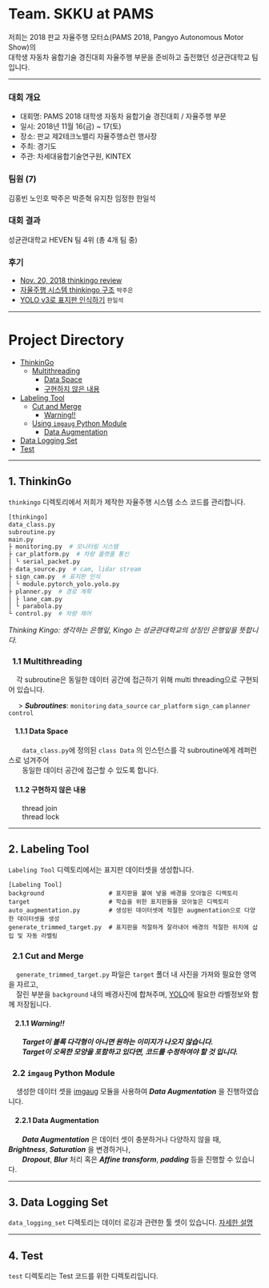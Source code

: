 
# Team. SKKU at PAMS
저희는 2018 판교 자율주행 모터쇼(PAMS 2018, Pangyo Autonomous Motor Show)의<br /> 대학생 자동차 융합기술 경진대회 자율주행 부문을 준비하고 출전했던 성균관대학교 팀입니다.

<hr/>

### 대회 개요
* 대회명: PAMS 2018 대학생 자동차 융합기술 경진대회 / 자율주행 부문
* 일시: 2018년 11월 16(금) ~ 17(토)
* 장소: 판교 제2테크노밸리 자율주행쇼런 행사장
* 주최: 경기도
* 주관: 차세대융합기술연구원, KINTEX

### 팀원 (7)
김홍빈 노인호 박주은 박준혁 유지찬 임정한 한일석
### 대회 결과
성균관대학교 HEVEN 팀 4위 (총 4개 팀 중)
### 후기
* [Nov. 20, 2018 thinkingo review](https://www.slideshare.net/ssuser4d0bd1/nov-20-2018-thinkingo-review-123864879?ref=https://www.slideshare.net/ssuser4d0bd1/slideshelf)
* [자율주행 시스템 thinkingo 구조](https://jueun-park.github.io/2018-11-25/thinkingo-system-architecture) `박주은`
* [YOLO v3로 표지판 인식하기](http://localhost:4000/YOLO-Review/) `한일석`

<hr/>

# Project Directory
* [ThinkinGo](https://github.com/HongBeenKim/pams-skku#1-thinkingo)
  * [Multithreading](https://github.com/HongBeenKim/pams-skku#11-multithreading)
    * [Data Space](https://github.com/HongBeenKim/pams-skku#111-data-space)
    * [구현하지 않은 내용](https://github.com/HongBeenKim/pams-skku#112-%EA%B5%AC%ED%98%84%ED%95%98%EC%A7%80-%EC%95%8A%EC%9D%80-%EB%82%B4%EC%9A%A9)
* [Labeling Tool](https://github.com/HongBeenKim/pams-skku#2-labeling-tool)
  * [Cut and Merge](https://github.com/HongBeenKim/pams-skku#21-cut-and-merge)
    * [Warning!!](https://github.com/HongBeenKim/pams-skku#211-warning)
  * [Using `imgaug` Python Module](https://github.com/HongBeenKim/pams-skku#22-imgaug-python-module)
    * [Data Augmentation](https://github.com/HongBeenKim/pams-skku#221-data-augmentation)
* [Data Logging Set](https://github.com/HongBeenKim/pams-skku#3-data-logging-set)
* [Test](https://github.com/HongBeenKim/pams-skku#4-test)

<hr/>

## 1. ThinkinGo

 `thinkingo` 디렉토리에서 저희가 제작한 자율주행 시스템 소스 코드를 관리합니다.
```python
[thinkingo]
data_class.py
subroutine.py
main.py
├ monitoring.py  # 모니터링 시스템
├ car_platform.py  # 차량 플랫폼 통신
│ └ serial_packet.py
├ data_source.py  # cam, lidar stream
├ sign_cam.py  # 표지판 인식
│ └ module.pytorch_yolo.yolo.py
├ planner.py  # 경로 계획
│ ├ lane_cam.py
│ └ parabola.py
└ control.py  # 차량 제어
```
_Thinking Kingo: 생각하는 은행잎, Kingo 는 성균관대학교의 상징인 은행잎을 뜻합니다._
### &nbsp;&nbsp;1.1 Multithreading

&nbsp;&nbsp;&nbsp;&nbsp;각 subroutine은 동일한 데이터 공간에 접근하기 위해 multi threading으로 구현되어 있습니다.

 &nbsp;&nbsp;&nbsp;&nbsp; > ***Subroutines***: `monitoring` `data_source` `car_platform` `sign_cam` `planner` `control`
#### &nbsp;&nbsp;&nbsp;&nbsp;1.1.1 Data Space
&nbsp;&nbsp;&nbsp;&nbsp;&nbsp;&nbsp; `data_class.py`에 정의된 `class Data` 의 인스턴스를 각 subroutine에게 레퍼런스로 넘겨주어<br />
&nbsp;&nbsp;&nbsp;&nbsp;&nbsp;&nbsp; 동일한 데이터 공간에 접근할 수 있도록 합니다.

#### &nbsp;&nbsp;&nbsp;&nbsp;1.1.2 구현하지 않은 내용

&nbsp;&nbsp;&nbsp;&nbsp;&nbsp;&nbsp; thread join <br />
&nbsp;&nbsp;&nbsp;&nbsp;&nbsp;&nbsp; thread lock

<hr/>

## 2. Labeling Tool

 `Labeling Tool` 디렉토리에서는 표지판 데이터셋을 생성합니다.
```text
[Labeling Tool]
background                  # 표지판을 붙여 넣을 배경을 모아놓은 디렉토리
target                      # 학습을 위한 표지판들을 모아놓은 디렉토리
auto_augmentation.py        # 생성된 데이터셋에 적절한 augmentation으로 다양한 데이터셋을 생성
generate_trimmed_target.py  # 표지판을 적절하게 잘라내어 배경의 적절한 위치에 삽입 및 자동 라벨링
```

### &nbsp;&nbsp;2.1 Cut and Merge
&nbsp;&nbsp;&nbsp;&nbsp;`generate_trimmed_target.py` 파일은 `target` 폴더 내 사진을 가져와 필요한 영역을 자르고, <br />
&nbsp;&nbsp;&nbsp;&nbsp;잘린 부분을 `background` 내의 배경사진에 합쳐주며, [YOLO](https://pjreddie.com/darknet/yolo/)에 필요한 라벨정보와 함께 저장됩니다.

#### &nbsp;&nbsp;&nbsp;&nbsp;2.1.1 ***Warning!!***
&nbsp;&nbsp;&nbsp;&nbsp;&nbsp;&nbsp; ***Target이 볼록 다각형이 아니면 원하는 이미지가 나오지 않습니다.*** <br />
&nbsp;&nbsp;&nbsp;&nbsp;&nbsp;&nbsp; ***Target이 오목한 모양을 포함하고 있다면, 코드를 수정하여야 할 것 입니다.***

### &nbsp;&nbsp;2.2 `imgaug` Python Module
 &nbsp;&nbsp;&nbsp;&nbsp;생성한 데이터 셋을 [imgaug](https://github.com/aleju/imgaug) 모듈을 사용하여 ***Data Augmentation*** 을 진행하였습니다.

#### &nbsp;&nbsp;&nbsp;&nbsp;2.2.1 Data Augmentation
&nbsp;&nbsp;&nbsp;&nbsp;&nbsp;&nbsp; ***Data Augmentation*** 은 데이터 셋이 충분하거나 다양하지 않을 때, ***Brightness***, ***Saturation*** 을 변경하거나, <br /> &nbsp;&nbsp;&nbsp;&nbsp;&nbsp;&nbsp; ***Dropout***, ***Blur*** 처리 혹은 ***Affine transform***, ***padding*** 등을 진행할 수 있습니다.

<hr/>

## 3. Data Logging Set
`data_logging_set` 디렉토리는 데이터 로깅과 관련한 툴 셋이 있습니다. [자세한 설명](https://github.com/HongBeenKim/pams-skku/pull/4)

<hr/>

## 4. Test
`test` 디렉토리는 Test 코드를 위한 디렉토리입니다.
